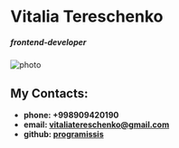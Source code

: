 # Vitalia Tereschenko

##### frontend-developer

![photo](https://www.google.com/search?q=%D0%BA%D0%BE%D1%82%D0%B8%D0%BA+%D0%BD%D0%B0+%D0%B1%D0%B5%D0%BB%D0%BE%D0%BC+%D1%84%D0%BE%D0%BD%D0%B5&tbm=isch&ved=2ahUKEwjP_8uZk8z8AhXKpIsKHQqVBKoQ2-cCegQIABAA&oq=%D0%BA%D0%BE%D1%82%D0%B8%D0%BA+%D0%BD%D0%B0+%D0%B1%D0%B5%D0%BB%D0%BE%D0%BC+%D1%84%D0%BE%D0%BD%D0%B5&gs_lcp=CgNpbWcQAzIFCAAQgAQyBQgAEIAEMgYIABAFEB4yBggAEAUQHjoECCMQJzoECAAQQzoLCAAQgAQQsQMQgwE6BwgAEIAEEBhQwApYwCtguC5oAHAAeACAAbgBiAGcEpIBBDAuMTaYAQCgAQGqAQtnd3Mtd2l6LWltZ8ABAQ&sclient=img&ei=-ErFY8-jEcrJrgSKqpLQCg&bih=929&biw=1920#imgrc=-T1VI1DI9U4ImM&imgdii=7V4oFPTD6WnZ4M)

## My Contacts:

- **phone: +998909420190**
- **email: vitaliatereschenko@gmail.com**
- **github: [programissis](https://github.com/programissis)**
